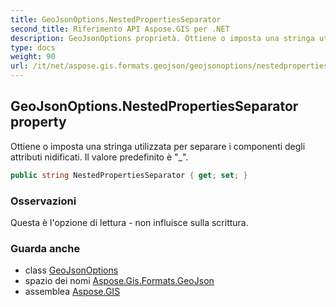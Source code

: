 ```yaml
---
title: GeoJsonOptions.NestedPropertiesSeparator
second_title: Riferimento API Aspose.GIS per .NET
description: GeoJsonOptions proprietà. Ottiene o imposta una stringa utilizzata per separare i componenti degli attributi nidificati. Il valore predefinito è _.
type: docs
weight: 90
url: /it/net/aspose.gis.formats.geojson/geojsonoptions/nestedpropertiesseparator/
---
```

## GeoJsonOptions.NestedPropertiesSeparator property

Ottiene o imposta una stringa utilizzata per separare i componenti degli attributi nidificati. Il valore predefinito è "_".

```csharp
public string NestedPropertiesSeparator { get; set; }
```

### Osservazioni

Questa è l'opzione di lettura - non influisce sulla scrittura.

### Guarda anche

* class [GeoJsonOptions](../)
* spazio dei nomi [Aspose.Gis.Formats.GeoJson](../../geojsonoptions/)
* assemblea [Aspose.GIS](../../../)


